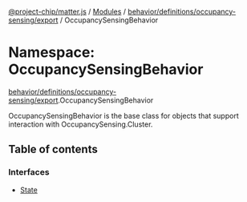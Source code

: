 [@project-chip/matter.js](../README.md) / [Modules](../modules.md) / [behavior/definitions/occupancy-sensing/export](behavior_definitions_occupancy_sensing_export.md) / OccupancySensingBehavior

# Namespace: OccupancySensingBehavior

[behavior/definitions/occupancy-sensing/export](behavior_definitions_occupancy_sensing_export.md).OccupancySensingBehavior

OccupancySensingBehavior is the base class for objects that support interaction with OccupancySensing.Cluster.

## Table of contents

### Interfaces

- [State](../interfaces/behavior_definitions_occupancy_sensing_export.OccupancySensingBehavior.State.md)
